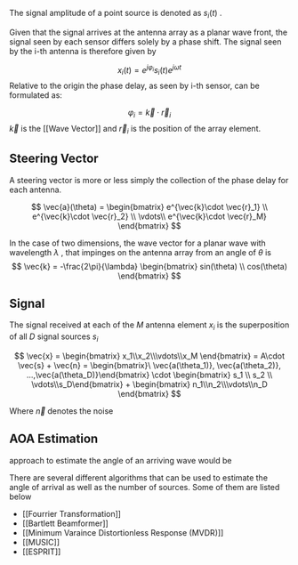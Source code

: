

The signal amplitude of a point source is denoted as $s_i(t)$ . 

Given that the signal arrives at the antenna array as a planar wave front, the signal seen by each sensor differs solely by a phase shift. The signal seen by the i-th antenna is therefore given by


$$
x_i(t) = e^{j\varphi_i}   s_i(t) e^{j\omega t}
$$
Relative to the origin the phase delay, as seen by i-th sensor, can be formulated as:

$$
\varphi_i = \vec{k} \cdot \vec{r}_i
$$
$\vec{k}$ is the [[Wave Vector]] and $\vec{r}_i$ is the position of the array element.

## Steering Vector 
A steering vector is more or less simply the collection of the phase delay for each antenna. 

$$
\vec{a}(\theta) = \begin{bmatrix} 
e^{\vec{k}\cdot \vec{r}_1} \\
e^{\vec{k}\cdot \vec{r}_2} \\
\vdots\\
e^{\vec{k}\cdot \vec{r}_M} \end{bmatrix}
$$

In the case of two dimensions, the wave vector for a planar wave with wavelength $\lambda$ , that impinges on the antenna array from an angle of $\theta$ is 
$$
\vec{k} =  -\frac{2\pi}{\lambda}  
\begin{bmatrix} sin(\theta) \\ cos(\theta) \end{bmatrix}
$$


## Signal 

The signal received at each of the $M$ antenna element $x_i$ is the superposition of all $D$ signal sources $s_i$ 

$$
\vec{x} = \begin{bmatrix} x_1\\x_2\\\vdots\\x_M \end{bmatrix}
= A\cdot \vec{s} + \vec{n} 
= \begin{bmatrix}\ \vec{a(\theta_1)}, \vec{a(\theta_2)}, ...,\vec{a(\theta_D)}\end{bmatrix} \cdot \begin{bmatrix} s_1 \\ s_2 \\ \vdots\\s_D\end{bmatrix} + \begin{bmatrix} n_1\\n_2\\\vdots\\n_D \end{bmatrix}
$$

Where $\vec{n}$ denotes the noise

## AOA Estimation 

 approach to estimate the angle of an arriving wave would be 


There are several different algorithms that can be used to estimate the angle of arrival as well as the number of sources. Some of them are listed below
- [[Fourrier Transformation]]
- [[Bartlett Beamformer]]
- [[Minimum Varaince Distortionless Response (MVDR)]]
- [[MUSIC]]
- [[ESPRIT]]